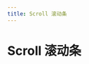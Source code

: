 ```yaml
---
title: Scroll 滚动条
---
```


# Scroll 滚动条 

<ClientOnly>
  <scroll-demo>
  </scroll-demo>
</ClientOnly>
